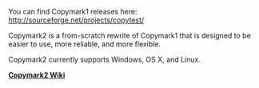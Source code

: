 You can find Copymark1 releases here: http://sourceforge.net/projects/copytest/

Copymark2 is a from-scratch rewrite of Copymark1 that is designed to be easier to use, more reliable, and more flexible.

Copymark2 currently supports Windows, OS X, and Linux.

**[Copymark2 Wiki](Copymark2.md)**